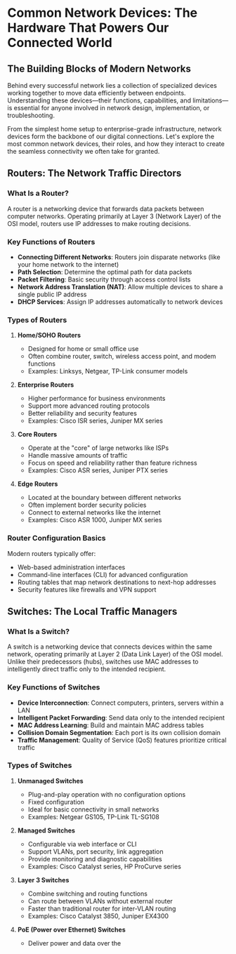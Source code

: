 # Common Network Devices: The Hardware That Powers Our Connected World

## The Building Blocks of Modern Networks

Behind every successful network lies a collection of specialized devices working together to move data efficiently between endpoints. Understanding these devices—their functions, capabilities, and limitations—is essential for anyone involved in network design, implementation, or troubleshooting.

From the simplest home setup to enterprise-grade infrastructure, network devices form the backbone of our digital connections. Let's explore the most common network devices, their roles, and how they interact to create the seamless connectivity we often take for granted.

## Routers: The Network Traffic Directors

### What Is a Router?

A router is a networking device that forwards data packets between computer networks. Operating primarily at Layer 3 (Network Layer) of the OSI model, routers use IP addresses to make routing decisions.

### Key Functions of Routers

- **Connecting Different Networks**: Routers join disparate networks (like your home network to the internet)
- **Path Selection**: Determine the optimal path for data packets
- **Packet Filtering**: Basic security through access control lists
- **Network Address Translation (NAT)**: Allow multiple devices to share a single public IP address
- **DHCP Services**: Assign IP addresses automatically to network devices

### Types of Routers

1. **Home/SOHO Routers**
   - Designed for home or small office use
   - Often combine router, switch, wireless access point, and modem functions
   - Examples: Linksys, Netgear, TP-Link consumer models

2. **Enterprise Routers**
   - Higher performance for business environments
   - Support more advanced routing protocols
   - Better reliability and security features
   - Examples: Cisco ISR series, Juniper MX series

3. **Core Routers**
   - Operate at the "core" of large networks like ISPs
   - Handle massive amounts of traffic
   - Focus on speed and reliability rather than feature richness
   - Examples: Cisco ASR series, Juniper PTX series

4. **Edge Routers**
   - Located at the boundary between different networks
   - Often implement border security policies
   - Connect to external networks like the internet
   - Examples: Cisco ASR 1000, Juniper MX series

### Router Configuration Basics

Modern routers typically offer:
- Web-based administration interfaces
- Command-line interfaces (CLI) for advanced configuration
- Routing tables that map network destinations to next-hop addresses
- Security features like firewalls and VPN support

## Switches: The Local Traffic Managers

### What Is a Switch?

A switch is a networking device that connects devices within the same network, operating primarily at Layer 2 (Data Link Layer) of the OSI model. Unlike their predecessors (hubs), switches use MAC addresses to intelligently direct traffic only to the intended recipient.

### Key Functions of Switches

- **Device Interconnection**: Connect computers, printers, servers within a LAN
- **Intelligent Packet Forwarding**: Send data only to the intended recipient
- **MAC Address Learning**: Build and maintain MAC address tables
- **Collision Domain Segmentation**: Each port is its own collision domain
- **Traffic Management**: Quality of Service (QoS) features prioritize critical traffic

### Types of Switches

1. **Unmanaged Switches**
   - Plug-and-play operation with no configuration options
   - Fixed configuration
   - Ideal for basic connectivity in small networks
   - Examples: Netgear GS105, TP-Link TL-SG108

2. **Managed Switches**
   - Configurable via web interface or CLI
   - Support VLANs, port security, link aggregation
   - Provide monitoring and diagnostic capabilities
   - Examples: Cisco Catalyst series, HP ProCurve series

3. **Layer 3 Switches**
   - Combine switching and routing functions
   - Can route between VLANs without external router
   - Faster than traditional router for inter-VLAN routing
   - Examples: Cisco Catalyst 3850, Juniper EX4300

4. **PoE (Power over Ethernet) Switches**
   - Deliver power and data over the
